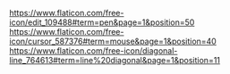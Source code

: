 https://www.flaticon.com/free-icon/edit_109488#term=pen&page=1&position=50
https://www.flaticon.com/free-icon/cursor_587376#term=mouse&page=1&position=40
https://www.flaticon.com/free-icon/diagonal-line_764613#term=line%20diagonal&page=1&position=11